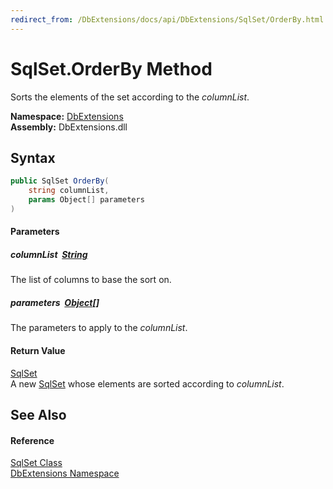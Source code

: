 ```yaml
---
redirect_from: /DbExtensions/docs/api/DbExtensions/SqlSet/OrderBy.html
---
```


SqlSet.OrderBy Method
=====================
Sorts the elements of the set according to the *columnList*.
  
**Namespace:** [DbExtensions][1]  
**Assembly:** DbExtensions.dll

Syntax
------

```csharp
public SqlSet OrderBy(
	string columnList,
	params Object[] parameters
)
```

#### Parameters

##### *columnList*  [String][2]
The list of columns to base the sort on.

##### *parameters*  [Object][3][]
The parameters to apply to the *columnList*.

#### Return Value
[SqlSet][4]  
A new [SqlSet][4] whose elements are sorted according to *columnList*.

See Also
--------

#### Reference
[SqlSet Class][4]  
[DbExtensions Namespace][1]  

[1]: ../README.md
[2]: https://learn.microsoft.com/dotnet/api/system.string
[3]: https://learn.microsoft.com/dotnet/api/system.object
[4]: README.md